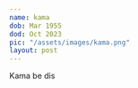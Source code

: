 ```yaml
---
name: kama
dob: Mar 1955
dod: Oct 2023
pic: "/assets/images/kama.png"
layout: post
---
```


Kama be dis
